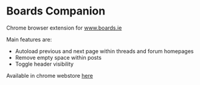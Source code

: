 # Boards Companion

Chrome browser extension for www.boards.ie 

Main features are:
* Autoload previous and next page within threads and forum homepages
* Remove empty space within posts
* Toggle header visibility

Available in chrome webstore [here](https://chrome.google.com/webstore/detail/boards-companion/jiihifgkaabfcfdnmjnedklalpgcmgke?hl=en)
